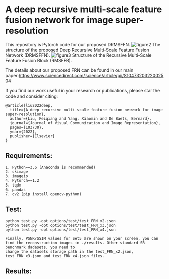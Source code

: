 # A deep recursive multi-scale feature fusion network for image super-resolution
This repository is Pytorch code for our proposed DRMSFFN.
![figure2](https://user-images.githubusercontent.com/42378133/206623801-3c82333f-b307-42e8-8800-bed3e71dbf3d.png)
The structure of the proposed Deep Recursive Multi-Scale Feature Fusion Network (DRMSFFN).
![figure3](https://user-images.githubusercontent.com/42378133/206623805-4143d8c8-a1aa-41af-bcac-9ac7ee5d4a6f.png)
Structure of the Recursive Multi-Scale Feature Fusion Block (RMSFFB).

The details about our proposed FRN can be found in our main paper:https://www.sciencedirect.com/science/article/pii/S1047320322002504

If you find our work useful in your research or publications, please star the code and consider citing:

    @article{liu2022deep,
      title={A deep recursive multi-scale feature fusion network for image super-resolution},
      author={Liu, Feiqiang and Yang, Xiaomin and De Baets, Bernard},
      journal={Journal of Visual Communication and Image Representation},
      pages={103730},
      year={2022},
      publisher={Elsevier}
    }

## Requirements:

    1. Python==3.6 (Anaconda is recommended)
    2. skimage
    3. imageio
    4. Pytorch==1.2
    5. tqdm
    6. pandas
    7. cv2 (pip install opencv-python)

## Test:

    python test.py -opt options/test/test_FRN_x2.json
    python test.py -opt options/test/test_FRN_x3.json
    python test.py -opt options/test/test_FRN_x4.json

    Finally, PSNR/SSIM values for Set5 are shown on your screen, you can find the reconstruction images in ./results. Other standard SR benchmark dadasets, you need to
    change the datasets storage path in the test_FRN_x2.json, test_FRN_x3.json and test_FRN_x4.json files.
    
## Results:








